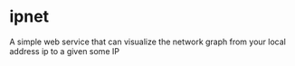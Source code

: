# ipnet
A simple web service that can visualize the network graph from your local address ip to a given some IP
